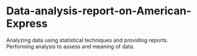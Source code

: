 # Data-analysis-report-on-American-Express
Analyzing data using statistical techniques and  providing reports. Performing analysis to assess and meaning of data.

